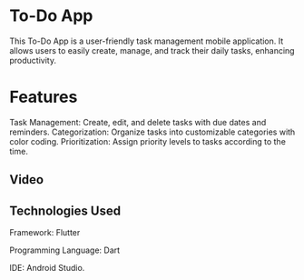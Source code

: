 # To-Do App
This To-Do App is a user-friendly task management mobile application. 
It allows users to easily create, manage, and track their daily tasks, enhancing productivity.

# Features
Task Management: Create, edit, and delete tasks with due dates and reminders.
Categorization: Organize tasks into customizable categories with color coding.
Prioritization: Assign priority levels to tasks according to the time.

## Video





## Technologies Used
Framework: Flutter

Programming Language: Dart

IDE: Android Studio.
